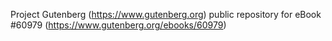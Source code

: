 Project Gutenberg (https://www.gutenberg.org) public repository for
eBook #60979 (https://www.gutenberg.org/ebooks/60979)

